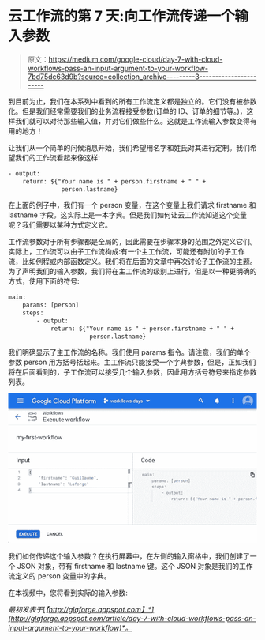 # 云工作流的第 7 天:向工作流传递一个输入参数

> 原文：<https://medium.com/google-cloud/day-7-with-cloud-workflows-pass-an-input-argument-to-your-workflow-7bd75dc63d9b?source=collection_archive---------3----------------------->

到目前为止，我们在本系列中看到的所有工作流定义都是独立的。它们没有被参数化。但是我们经常需要我们的业务流程接受参数(订单的 ID、订单的细节等。)，这样我们就可以对待那些输入值，并对它们做些什么。这就是工作流输入参数变得有用的地方！

让我们从一个简单的问候消息开始，我们希望用名字和姓氏对其进行定制。我们希望我们的工作流看起来像这样:

```
- output:
    return: ${"Your name is " + person.firstname + " " + 
               person.lastname}
```

在上面的例子中，我们有一个 person 变量，在这个变量上我们请求 firstname 和 lastname 字段。这实际上是一本字典。但是我们如何让云工作流知道这个变量呢？我们需要以某种方式定义它。

工作流参数对于所有步骤都是全局的，因此需要在步骤本身的范围之外定义它们。实际上，工作流可以由子工作流构成:有一个主工作流，可能还有附加的子工作流，比如例程或内部函数定义。我们将在后面的文章中再次讨论子工作流的主题。为了声明我们的输入参数，我们将在主工作流的级别上进行，但是以一种更明确的方式，使用下面的符号:

```
main:
    params: [person]
    steps:
        - output:
            return: ${"Your name is " + person.firstname + " " + 
                       person.lastname}
```

我们明确显示了主工作流的名称。我们使用 params 指令。请注意，我们的单个参数 person 用方括号括起来。主工作流只能接受一个字典参数，但是，正如我们将在后面看到的，子工作流可以接受几个输入参数，因此用方括号符号来指定参数列表。

![](img/e5a6ed691821d2c65f2f74056d3632d4.png)

我们如何传递这个输入参数？在执行屏幕中，在左侧的输入窗格中，我们创建了一个 JSON 对象，带有 firstname 和 lastname 键。这个 JSON 对象是我们的工作流定义的 person 变量中的字典。

在本视频中，您将看到实际的输入参数:

*最初发表于*[*【http://glaforge.appspot.com】*](http://glaforge.appspot.com/article/day-7-with-cloud-workflows-pass-an-input-argument-to-your-workflow)*。*